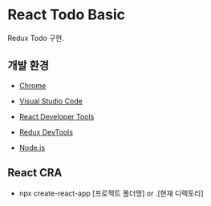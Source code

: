 #  React Todo Basic

Redux Todo 구현.

##  개발 환경 

- [Chrome](https://www.google.com/intl/ko/chrome/)

- [Visual Studio Code](https://code.visualstudio.com/)

- [React Developer Tools](https://chrome.google.com/webstore/detail/react-developer-tools/fmkadmapgofadopljbjfkapdkoienihi?hl=ko)

- [Redux DevTools](https://chrome.google.com/webstore/detail/redux-devtools/lmhkpmbekcpmknklioeibfkpmmfibljd?hl=ko)

- [Node.js](https://nodejs.org/ko/)

## React CRA
 - npx create-react-app [프로젝트 폴더명] or .[현재 디렉토리]